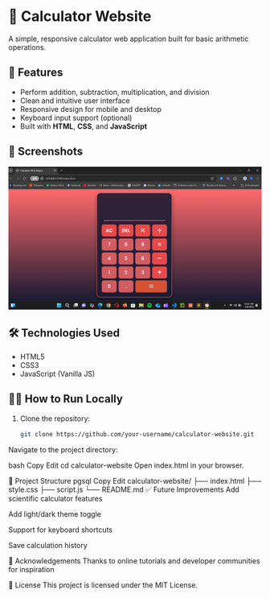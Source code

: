 # 🧮 Calculator Website

A simple, responsive calculator web application built for basic arithmetic operations.

## 🚀 Features

- Perform addition, subtraction, multiplication, and division
- Clean and intuitive user interface
- Responsive design for mobile and desktop
- Keyboard input support (optional)
- Built with **HTML**, **CSS**, and **JavaScript**

## 📸 Screenshots

<!-- You can add screenshots or demo GIFs here -->
<!-- Example: -->
![Calculator Screenshot](calculator.png)

## 🛠️ Technologies Used

- HTML5  
- CSS3  
- JavaScript (Vanilla JS)

## 🧑‍💻 How to Run Locally

1. Clone the repository:
   ```bash
   git clone https://github.com/your-username/calculator-website.git

Navigate to the project directory:

bash
Copy
Edit
cd calculator-website
Open index.html in your browser.

📂 Project Structure
pgsql
Copy
Edit
calculator-website/
├── index.html
├── style.css
├── script.js
└── README.md
✅ Future Improvements
Add scientific calculator features

Add light/dark theme toggle

Support for keyboard shortcuts

Save calculation history

🙌 Acknowledgements
Thanks to online tutorials and developer communities for inspiration

📄 License
This project is licensed under the MIT License.

